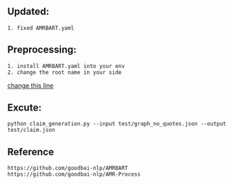 ## Updated:  
    1. fixed AMRBART.yaml  

## Preprocessing:  
    1. install AMRBART.yaml into your env  
    2. change the root name in your side  

[change this line](https://github.com/tingchihc/claim_generation/blob/fbd7df37f8e63edf499a6122467b7e736981bb7d/AMRBART/fine-tune/main.py#L277)  

## Excute:  
    python claim_generation.py --input test/graph_no_quotes.json --output test/claim.json  

## Reference  
    https://github.com/goodbai-nlp/AMRBART  
    https://github.com/goodbai-nlp/AMR-Process  
